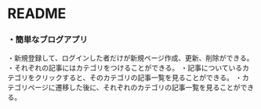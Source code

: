 # README
### ・簡単なブログアプリ
・新規登録して、ログインした者だけが新規ページ作成、更新、削除ができる。
・それぞれの記事にはカテゴリをつけることができる。
・記事についているカテゴリをクリックすると、そのカテゴリの記事一覧を見ることができる。
・カテゴリページに遷移した後に、それぞれのカテゴリの記事一覧を見ることができる。
